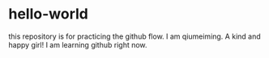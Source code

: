 # hello-world
this repository is for practicing the github flow.
I am qiumeiming.
A kind and happy girl!
I am learning github right now.
